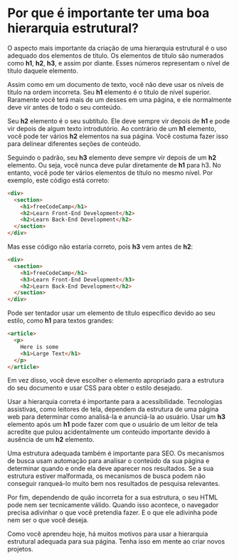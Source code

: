 # Por que é importante ter uma boa hierarquia estrutural?

O aspecto mais importante da criação de uma hierarquia estrutural é o uso adequado dos elementos de título. Os elementos de título são numerados como **h1**, **h2**, **h3**, e assim por diante. Esses números representam o nível de título daquele elemento.

Assim como em um documento de texto, você não deve usar os níveis de título na ordem incorreta. Seu **h1** elemento é o título de nível superior. Raramente você terá mais de um desses em uma página, e ele normalmente deve vir antes de todo o seu conteúdo.

Seu **h2** elemento é o seu subtítulo. Ele deve sempre vir depois de **h1** e pode vir depois de algum texto introdutório. Ao contrário de um **h1** elemento, você pode ter vários **h2** elementos na sua página. Você costuma fazer isso para delinear diferentes seções de conteúdo.

Seguindo o padrão, seu **h3** elemento deve sempre vir depois de um **h2** elemento. Ou seja, você nunca deve pular diretamente de **h1** para h3. No entanto, você pode ter vários elementos de título no mesmo nível. Por exemplo, este código está correto:
```html
<div>
  <section>
    <h1>freeCodeCamp</h1>
    <h2>Learn Front-End Development</h2>
    <h2>Learn Back-End Development</h2>
  </section>
</div>
```

Mas esse código não estaria correto, pois **h3** vem antes de **h2**:
```html
<div>
  <section>
    <h1>freeCodeCamp</h1>
    <h3>Learn Front-End Development</h3>
    <h2>Learn Back-End Development</h2>
  </section>
</div>
```
Pode ser tentador usar um elemento de título específico devido ao seu estilo, como **h1** para textos grandes:
```html
<article>
  <p>
    Here is some
    <h1>Large Text</h1>
  </p>
</article>
```
Em vez disso, você deve escolher o elemento apropriado para a estrutura do seu documento e usar CSS para obter o estilo desejado.

Usar a hierarquia correta é importante para a acessibilidade. Tecnologias assistivas, como leitores de tela, dependem da estrutura de uma página web para determinar como analisá-la e anunciá-la ao usuário. Usar um **h3** elemento após um **h1** pode fazer com que o usuário de um leitor de tela acredite que pulou acidentalmente um conteúdo importante devido à ausência de um **h2** elemento.

Uma estrutura adequada também é importante para SEO. Os mecanismos de busca usam automação para analisar o conteúdo da sua página e determinar quando e onde ela deve aparecer nos resultados. Se a sua estrutura estiver malformada, os mecanismos de busca podem não conseguir ranqueá-lo muito bem nos resultados de pesquisa relevantes.

Por fim, dependendo de quão incorreta for a sua estrutura, o seu HTML pode nem ser tecnicamente válido. Quando isso acontece, o navegador precisa adivinhar o que você pretendia fazer. E o que ele adivinha pode nem ser o que você deseja.

Como você aprendeu hoje, há muitos motivos para usar a hierarquia estrutural adequada para sua página. Tenha isso em mente ao criar novos projetos.



